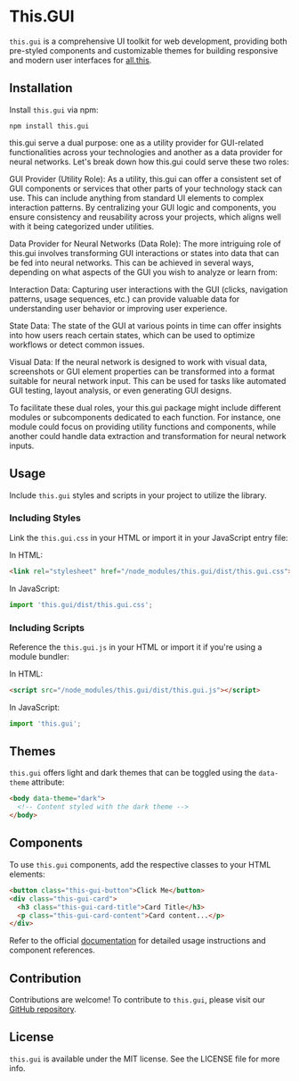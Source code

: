 # This.GUI

`this.gui` is a comprehensive UI toolkit for web development, providing both pre-styled components and customizable themes for building responsive and modern user interfaces for [all.this](neurons.me/this).

## Installation

Install `this.gui` via npm:

```shell
npm install this.gui
```

this.gui serve a dual purpose: one as a utility provider for GUI-related functionalities across your technologies and another as a data provider for neural networks. Let's break down how this.gui could serve these two roles:

GUI Provider (Utility Role): As a utility, this.gui can offer a consistent set of GUI components or services that other parts of your technology stack can use. This can include anything from standard UI elements to complex interaction patterns. By centralizing your GUI logic and components, you ensure consistency and reusability across your projects, which aligns well with it being categorized under utilities.

Data Provider for Neural Networks (Data Role): The more intriguing role of this.gui involves transforming GUI interactions or states into data that can be fed into neural networks. This can be achieved in several ways, depending on what aspects of the GUI you wish to analyze or learn from:

Interaction Data: Capturing user interactions with the GUI (clicks, navigation patterns, usage sequences, etc.) can provide valuable data for understanding user behavior or improving user experience.

State Data: The state of the GUI at various points in time can offer insights into how users reach certain states, which can be used to optimize workflows or detect common issues.

Visual Data: If the neural network is designed to work with visual data, screenshots or GUI element properties can be transformed into a format suitable for neural network input. This can be used for tasks like automated GUI testing, layout analysis, or even generating GUI designs.

To facilitate these dual roles, your this.gui package might include different modules or subcomponents dedicated to each function. For instance, one module could focus on providing utility functions and components, while another could handle data extraction and transformation for neural network inputs.

## Usage
Include `this.gui` styles and scripts in your project to utilize the library.

### Including Styles
Link the `this.gui.css` in your HTML or import it in your JavaScript entry file:

In HTML:
```html
<link rel="stylesheet" href="/node_modules/this.gui/dist/this.gui.css">
```

In JavaScript:
```javascript
import 'this.gui/dist/this.gui.css';
```

### Including Scripts
Reference the `this.gui.js` in your HTML or import it if you're using a module bundler:

In HTML:
```html
<script src="/node_modules/this.gui/dist/this.gui.js"></script>
```

In JavaScript:
```javascript
import 'this.gui';
```

## Themes
`this.gui` offers light and dark themes that can be toggled using the `data-theme` attribute:
```html
<body data-theme="dark">
  <!-- Content styled with the dark theme -->
</body>
```

## Components
To use `this.gui` components, add the respective classes to your HTML elements:

```html
<button class="this-gui-button">Click Me</button>
<div class="this-gui-card">
  <h3 class="this-gui-card-title">Card Title</h3>
  <p class="this-gui-card-content">Card content...</p>
</div>
```

Refer to the official [documentation](https://suign.github.io/GUI) for detailed usage instructions and component references.

## Contribution

Contributions are welcome! To contribute to `this.gui`, please visit our [GitHub repository](https://github.com/suiGn/GUI).

## License

`this.gui` is available under the MIT license. See the LICENSE file for more info.
